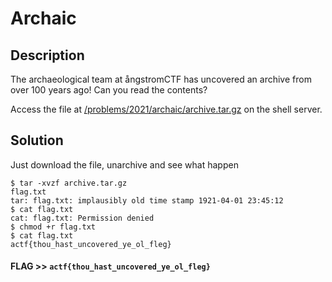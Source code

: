 # Archaic

## Description 

The archaeological team at ångstromCTF has uncovered an archive from over 100 years ago! Can you read the contents?

Access the file at [/problems/2021/archaic/archive.tar.gz](archive.tar.gz) on the shell server.

## Solution

Just download the file, unarchive and see what happen

```console
$ tar -xvzf archive.tar.gz 
flag.txt
tar: flag.txt: implausibly old time stamp 1921-04-01 23:45:12
$ cat flag.txt 
cat: flag.txt: Permission denied
$ chmod +r flag.txt 
$ cat flag.txt 
actf{thou_hast_uncovered_ye_ol_fleg}
```

#### **FLAG >>** `actf{thou_hast_uncovered_ye_ol_fleg}`